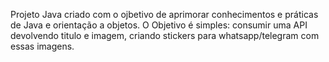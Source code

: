 Projeto Java criado com o ojbetivo de aprimorar conhecimentos e práticas de Java e orientação a objetos. 
O Objetivo é simples: consumir uma API devolvendo titulo e imagem, criando stickers para whatsapp/telegram com essas imagens.
